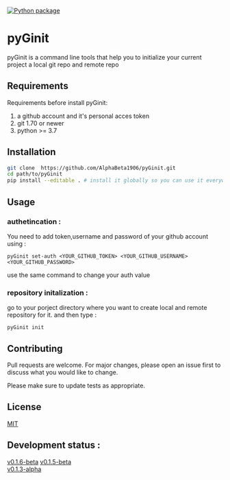 [![Python package](https://github.com/AlphaBeta1906/pyGinit/actions/workflows/python-package.yml/badge.svg)](https://github.com/AlphaBeta1906/pyGinit/actions/workflows/python-package.yml)
# pyGinit

pyGinit is a command line tools that help you to initialize your current project a local git repo and remote repo

## Requirements
Requirements before install pyGinit:
1. a github account and it's personal acces token
2. git 1.70 or newer
3. python >= 3.7

## Installation
```bash
git clone  https://github.com/AlphaBeta1906/pyGinit.git
cd path/to/pyGinit
pip install --editable . # install it globally so you can use it everywhere
```

## Usage

### authetincation :
You need to add token,username and password of your github account using :

```
pyGinit set-auth <YOUR_GITHUB_TOKEN> <YOUR_GITHUB_USERNAME> <YOUR_GITHUB_PASSWORD>
```
use the same command to change your auth value

### repository initalization : 

go to your porject directory where you want to create local and remote repository for it. and then type :
```
pyGinit init
```



## Contributing
Pull requests are welcome. For major changes, please open an issue first to discuss what you would like to change.

Please make sure to update tests as appropriate.

## License
[MIT](https://github.com/AlphaBeta1906/pyGinit/blob/master/LICENSE)

## Development status :
[v0.1.6-beta](https://github.com/AlphaBeta1906/pyGinit/releases/tag/v0.1.6-beta)
[v0.1.5-beta](https://github.com/AlphaBeta1906/pyGinit/releases/tag/v0.1.5-beta)  
[v0.1.3-alpha](https://github.com/AlphaBeta1906/pyGinit/releases/tag/v0.1.3-alpha)   

